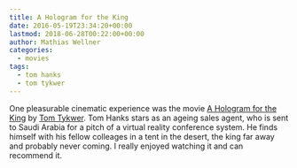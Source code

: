 ```yaml
---
title: A Hologram for the King
date: 2016-05-19T23:34:20+00:00
lastmod: 2018-06-28T00:22:00+00:00
author: Mathias Wellner
categories:
  - movies
tags:
  - tom hanks
  - tom tykwer
---
```

One pleasurable cinematic experience was the movie <a href="https://en.wikipedia.org/wiki/A_Hologram_for_the_King_%28film%29" title="A Hologram for the King" target="_blank">A Hologram for the King</a> by <a href="https://en.wikipedia.org/wiki/Tom_Tykwer" title="Tom Tykwer" target="_blank">Tom Tykwer</a>. Tom Hanks stars as an ageing sales agent, who is sent to Saudi Arabia for a pitch of a virtual reality conference system. He finds himself with his fellow colleages in a tent in the desert, the king far away and probably never coming. I really enjoyed watching it and can recommend it.